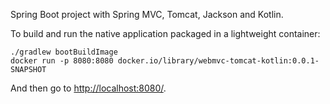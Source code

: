 Spring Boot project with Spring MVC, Tomcat, Jackson and Kotlin.

To build and run the native application packaged in a lightweight container:
```
./gradlew bootBuildImage
docker run -p 8080:8080 docker.io/library/webmvc-tomcat-kotlin:0.0.1-SNAPSHOT
```

And then go to [http://localhost:8080/](http://localhost:8080/).
